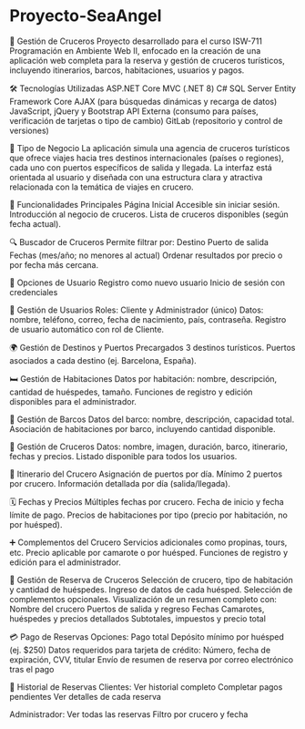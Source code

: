 # Proyecto-SeaAngel

🚢 Gestión de Cruceros Proyecto desarrollado para el curso ISW-711 Programación en Ambiente Web II, enfocado en la creación de una aplicación web completa para la reserva y gestión de cruceros turísticos, incluyendo itinerarios, barcos, habitaciones, usuarios y pagos.

🛠 Tecnologías Utilizadas ASP.NET Core MVC (.NET 8) C# SQL Server Entity Framework Core AJAX (para búsquedas dinámicas y recarga de datos) JavaScript, jQuery y Bootstrap API Externa (consumo para países, verificación de tarjetas o tipo de cambio) GitLab (repositorio y control de versiones)

🧭 Tipo de Negocio La aplicación simula una agencia de cruceros turísticos que ofrece viajes hacia tres destinos internacionales (países o regiones), cada uno con puertos específicos de salida y llegada. La interfaz está orientada al usuario y diseñada con una estructura clara y atractiva relacionada con la temática de viajes en crucero.

📄 Funcionalidades Principales Página Inicial Accesible sin iniciar sesión. Introducción al negocio de cruceros. Lista de cruceros disponibles (según fecha actual).

🔍 Buscador de Cruceros Permite filtrar por: Destino Puerto de salida Fechas (mes/año; no menores al actual) Ordenar resultados por precio o por fecha más cercana.

👤 Opciones de Usuario Registro como nuevo usuario Inicio de sesión con credenciales

🔐 Gestión de Usuarios Roles: Cliente y Administrador (único) Datos: nombre, teléfono, correo, fecha de nacimiento, país, contraseña. Registro de usuario automático con rol de Cliente.

🌍 Gestión de Destinos y Puertos Precargados 3 destinos turísticos. Puertos asociados a cada destino (ej. Barcelona, España).

🛏️ Gestión de Habitaciones Datos por habitación: nombre, descripción, cantidad de huéspedes, tamaño. Funciones de registro y edición disponibles para el administrador.

🚢 Gestión de Barcos Datos del barco: nombre, descripción, capacidad total. Asociación de habitaciones por barco, incluyendo cantidad disponible.

🧭 Gestión de Cruceros Datos: nombre, imagen, duración, barco, itinerario, fechas y precios. Listado disponible para todos los usuarios.

📅 Itinerario del Crucero Asignación de puertos por día. Mínimo 2 puertos por crucero. Información detallada por día (salida/llegada).

🗓 Fechas y Precios Múltiples fechas por crucero. Fecha de inicio y fecha límite de pago. Precios de habitaciones por tipo (precio por habitación, no por huésped).

➕ Complementos del Crucero Servicios adicionales como propinas, tours, etc. Precio aplicable por camarote o por huésped. Funciones de registro y edición para el administrador.

📝 Gestión de Reserva de Cruceros Selección de crucero, tipo de habitación y cantidad de huéspedes. Ingreso de datos de cada huésped. Selección de complementos opcionales. Visualización de un resumen completo con: Nombre del crucero Puertos de salida y regreso Fechas Camarotes, huéspedes y precios detallados Subtotales, impuestos y precio total

💳 Pago de Reservas Opciones: Pago total Depósito mínimo por huésped (ej. $250) Datos requeridos para tarjeta de crédito: Número, fecha de expiración, CVV, titular Envío de resumen de reserva por correo electrónico tras el pago

📂 Historial de Reservas Clientes: Ver historial completo Completar pagos pendientes Ver detalles de cada reserva

Administrador: Ver todas las reservas Filtro por crucero y fecha
